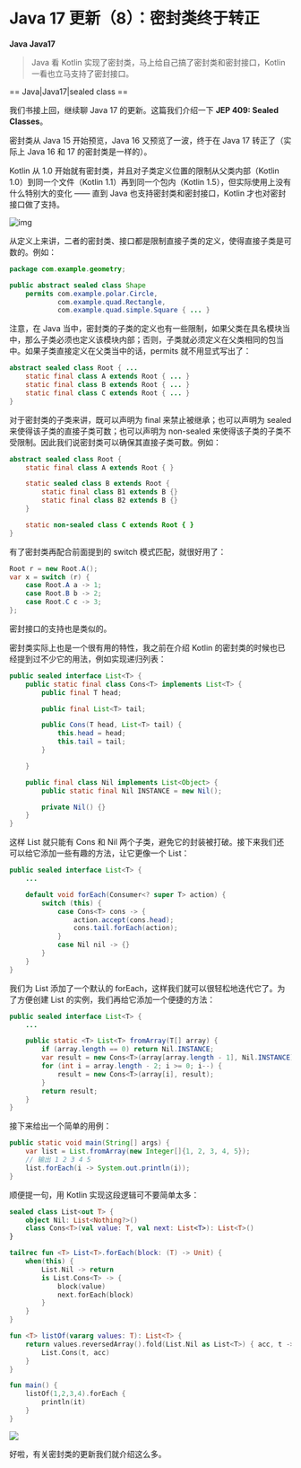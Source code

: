 # Java 17 更新（8）：密封类终于转正

**Java Java17**

> Java 看 Kotlin 实现了密封类，马上给自己搞了密封类和密封接口，Kotlin 一看也立马支持了密封接口。

==  Java|Java17|sealed class ==

我们书接上回，继续聊 Java 17 的更新。这篇我们介绍一下 **JEP 409: Sealed Classes**。

密封类从 Java 15 开始预览，Java 16 又预览了一波，终于在 Java 17 转正了（实际上 Java 16 和 17 的密封类是一样的）。

Kotlin 从 1.0 开始就有密封类，并且对子类定义位置的限制从父类内部（Kotlin 1.0）到同一个文件（Kotlin 1.1）再到同一个包内（Kotlin 1.5），但实际使用上没有什么特别大的变化 —— 直到 Java 也支持密封类和密封接口，Kotlin 才也对密封接口做了支持。

![img](https://kotlinblog-1251218094.costj.myqcloud.com/6c8656be-f0d8-432e-9bfd-94a1fbd7cd6c/media/Java17-Updates-08-sealedclass/0D23EF1D.jpg)

从定义上来讲，二者的密封类、接口都是限制直接子类的定义，使得直接子类是可数的。例如：

```java
package com.example.geometry;

public abstract sealed class Shape 
    permits com.example.polar.Circle,
            com.example.quad.Rectangle,
            com.example.quad.simple.Square { ... }
```

注意，在 Java 当中，密封类的子类的定义也有一些限制，如果父类在具名模块当中，那么子类必须也定义该模块内部；否则，子类就必须定义在父类相同的包当中。如果子类直接定义在父类当中的话，permits 就不用显式写出了：

```java
abstract sealed class Root { ... 
    static final class A extends Root { ... }
    static final class B extends Root { ... }
    static final class C extends Root { ... }
}
```

对于密封类的子类来讲，既可以声明为 final 来禁止被继承；也可以声明为 sealed 来使得该子类的直接子类可数；也可以声明为 non-sealed 来使得该子类的子类不受限制。因此我们说密封类可以确保其直接子类可数。例如：

```java
abstract sealed class Root {
    static final class A extends Root { }

    static sealed class B extends Root {
        static final class B1 extends B {}
        static final class B2 extends B {}
    }

    static non-sealed class C extends Root { }
}
```

有了密封类再配合前面提到的 switch 模式匹配，就很好用了：

```java
Root r = new Root.A();
var x = switch (r) {
    case Root.A a -> 1;
    case Root.B b -> 2;
    case Root.C c -> 3;
};
```

密封接口的支持也是类似的。

密封类实际上也是一个很有用的特性，我之前在介绍 Kotlin 的密封类的时候也已经提到过不少它的用法，例如实现递归列表：

```java
public sealed interface List<T> {
    public static final class Cons<T> implements List<T> {
        public final T head;

        public final List<T> tail;

        public Cons(T head, List<T> tail) {
            this.head = head;
            this.tail = tail;
        }

    }

    public final class Nil implements List<Object> {
        public static final Nil INSTANCE = new Nil();

        private Nil() {}
    }
}
```

这样 List 就只能有 Cons 和 Nil 两个子类，避免它的封装被打破。接下来我们还可以给它添加一些有趣的方法，让它更像一个 List：

```java
public sealed interface List<T> {
    ...

    default void forEach(Consumer<? super T> action) {
        switch (this) {
            case Cons<T> cons -> {
                action.accept(cons.head);
                cons.tail.forEach(action);
            }
            case Nil nil -> {}
        }
    }
}
```

我们为 List 添加了一个默认的 forEach，这样我们就可以很轻松地迭代它了。为了方便创建 List 的实例，我们再给它添加一个便捷的方法：

```java
public sealed interface List<T> {
    ...

    public static <T> List<T> fromArray(T[] array) {
        if (array.length == 0) return Nil.INSTANCE;
        var result = new Cons<T>(array[array.length - 1], Nil.INSTANCE);
        for (int i = array.length - 2; i >= 0; i--) {
            result = new Cons<T>(array[i], result);
        }
        return result;
    }
}
```

接下来给出一个简单的用例：

```java
public static void main(String[] args) {
    var list = List.fromArray(new Integer[]{1, 2, 3, 4, 5});
    // 输出 1 2 3 4 5
    list.forEach(i -> System.out.println(i));
}
```

顺便提一句，用 Kotlin 实现这段逻辑可不要简单太多：

```kotlin
sealed class List<out T> {
    object Nil: List<Nothing?>()
    class Cons<T>(val value: T, val next: List<T>): List<T>()
}

tailrec fun <T> List<T>.forEach(block: (T) -> Unit) {
    when(this) {
        List.Nil -> return
        is List.Cons<T> -> {
            block(value)
            next.forEach(block)
        }
    }
}

fun <T> listOf(vararg values: T): List<T> {
    return values.reversedArray().fold(List.Nil as List<T>) { acc, t ->
        List.Cons(t, acc)
    }
}

fun main() {
    listOf(1,2,3,4).forEach {
        println(it)
    }
}
```

![](https://kotlinblog-1251218094.costj.myqcloud.com/6c8656be-f0d8-432e-9bfd-94a1fbd7cd6c/media/Java17-Updates/746A07D3.gif)

好啦，有关密封类的更新我们就介绍这么多。
